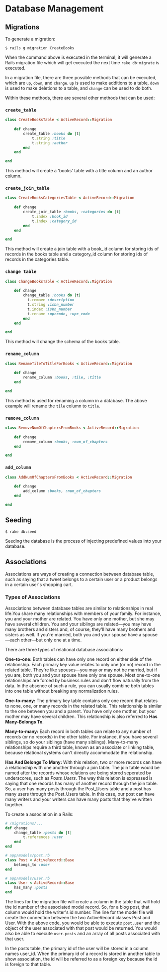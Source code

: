 # Database Management

## Migrations

To generate a migration:

```
$ rails g migration CreateBooks
```

When the command above is executed in the terminal, it will generate a Rails migration file which will get executed the next time `rake db:migrate` is executed.

In a migration file, there are three possible methods that can be executed, which are `up`, `down`, and `change`. `up` is used to make additions to a table, `down` is used to make deletions to a table, and `change` can be used to do both.

Within these methods, there are several other methods that can be used:

### `create_table`

```ruby
class CreateBooksTable < ActiveRecord::Migration
    
    def change
        create_table :books do |t|
            t.string :title
            t.string :author
        end
    end

end
```

This method will create a 'books' table with a title column and an author column.

### `create_join_table`

```ruby
class CreateBooksCategoriesTable < ActiveRecord::Migration
    
    def change
        create_join_table :books, :categories do |t|
            t.index :book_id
            t.index :category_id
        end
    end

end
```

This method will create a join table with a book_id column for storing ids of 
records in the books table and a category_id column for storing ids of records
in the categories table.

### `change table`

```ruby
class ChangeBooksTable < ActiveRecord::Migration
    
    def change
        change_table :books do |t|
          t.remove :description
          t.string :isbn_number
          t.index :isbn_number
          t.rename :upccode, :upc_code
        end
    end

end
```

This method will change the schema of the books table.

### `rename_column`

```ruby
class RenameTileToTitleForBooks < ActiveRecord::Migration
    
    def change
        rename_column :books, :tile, :title
    end

end
```

This method is used for renaming a column in a database. The above example will
rename the `tile` column to `title`.

### `remove_column`

```ruby
class RemoveNumOfChaptersFromBooks < ActiveRecord::Migration
    
    def change
        remove_column :books, :num_of_chapters
    end

end
```

### `add_column`

```ruby
class AddNumOfChaptersFromBooks < ActiveRecord::Migration
    
    def change
        add_column :books, :num_of_chapters
    end

end
```

## Seeding

```
$ rake db:seed
```

Seeding the database is the process of injecting predefined values into your database.


## Associations

Associations are ways of creating a connection between database table, such as saying that a tweet belongs to a certain user or a product belongs in a certain user's shopping cart.

### Types of Associations
Associations between database tables are similar to relationships in real life.You share many relationships with members of your family. For instance, you and your mother are related. You have only one mother, but she may have several children. You and your siblings are related—you may have many brothers and sisters and, of course, they'll have many brothers and sisters as well. If you're married, both you and your spouse have a spouse—each other—but only one at a time.

There are three types of relational database associations:

**One-to-one:** Both tables can have only one record on either side of the relationship. Each primary key value relates to only one (or no) record in the related table. They're like spouses—you may or may not be married, but if you are, both you and your spouse have only one spouse. Most one-to-one relationships are forced by business rules and don't flow naturally from the data. In the absence of such a rule, you can usually combine both tables into one table without breaking any normalization rules.

**One-to-many:** The primary key table contains only one record that relates to none, one, or many records in the related table. This relationship is similar to the one between you and a parent. You have only one mother, but your mother may have several children. This relationship is also referred to **Has Many-Belongs To**.

**Many-to-many:** Each record in both tables can relate to any number of records (or no records) in the other table. For instance, if you have several siblings, so do your siblings (have many siblings). Many-to-many relationships require a third table, known as an associate or linking table, because relational systems can't directly accommodate the relationship.

**Has And Belongs To Many:** With this relation, two or more records can have a relationship with one another through a join table. The join table would be named after the records whose relations are being stored seperated by underscores, such as *Posts_Users*. The way this relation is expressed is saying that one records has many of another record through the join table. So, a user has many posts through the Post_Users table and a post has many users through the Post_Users table. In this case, our post can have many writers and your writers can have many posts that they've written together.

To create a association in a Rails:

```ruby
# /migrations/...
def change
    change_table :posts do |t|
        t.references :user
    end
end

# app/models/post.rb
class Post < ActiveRecord::Base
    belongs_to :user
end

# app/models/user.rb
class User < ActiveRecord::Base
    has_many :posts
end
```

The lines for the migration file will create a column in the table that will hold the id number of the associated model record. So, for a blog post, that column would hold the writer's id number. The line for the model file will create the connection between the two ActiveRecord classes Post and User. With the above code, you would be able to execute `post.user` and the object of the user associated with that post would be returned. You would also be able to execute `user.posts` and an array of all posts associated with that user.

In the posts table, the primary id of the user will be stored in a column names user_id. When the primary id of a record is stored in another table to show association, the id will be referred to as a foreign key because the id is foreign to that table.
